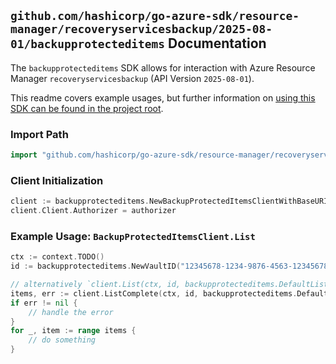 
## `github.com/hashicorp/go-azure-sdk/resource-manager/recoveryservicesbackup/2025-08-01/backupprotecteditems` Documentation

The `backupprotecteditems` SDK allows for interaction with Azure Resource Manager `recoveryservicesbackup` (API Version `2025-08-01`).

This readme covers example usages, but further information on [using this SDK can be found in the project root](https://github.com/hashicorp/go-azure-sdk/tree/main/docs).

### Import Path

```go
import "github.com/hashicorp/go-azure-sdk/resource-manager/recoveryservicesbackup/2025-08-01/backupprotecteditems"
```


### Client Initialization

```go
client := backupprotecteditems.NewBackupProtectedItemsClientWithBaseURI("https://management.azure.com")
client.Client.Authorizer = authorizer
```


### Example Usage: `BackupProtectedItemsClient.List`

```go
ctx := context.TODO()
id := backupprotecteditems.NewVaultID("12345678-1234-9876-4563-123456789012", "example-resource-group", "vaultName")

// alternatively `client.List(ctx, id, backupprotecteditems.DefaultListOperationOptions())` can be used to do batched pagination
items, err := client.ListComplete(ctx, id, backupprotecteditems.DefaultListOperationOptions())
if err != nil {
	// handle the error
}
for _, item := range items {
	// do something
}
```
